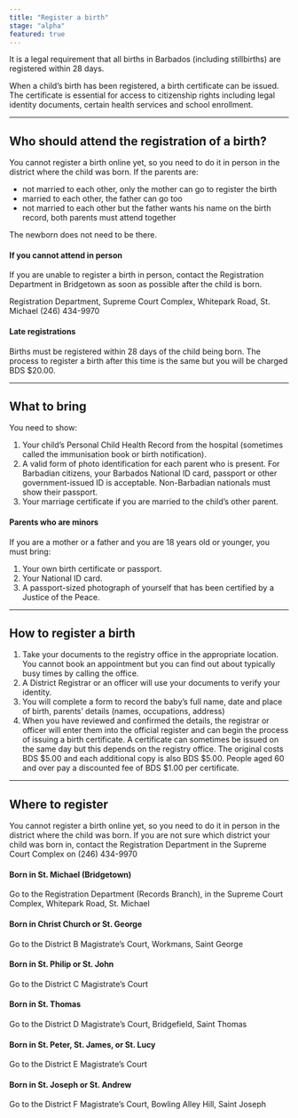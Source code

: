 ```yaml
---
title: "Register a birth"
stage: "alpha"
featured: true
---
```


It is a legal requirement that all births in Barbados (including stillbirths) are registered within 28 days. 

When a child’s birth has been registered, a birth certificate can be issued. The certificate is essential for access to citizenship rights including legal identity documents, certain health services and school enrollment.

---

## Who should attend the registration of a birth?

You cannot register a birth online yet, so you need to do it in person in the district where the child was born. If the parents are:

* not married to each other, only the mother can go to register the birth  
* married to each other, the father can go too  
* not married to each other but the father wants his name on the birth record, both parents must attend together

The newborn does not need to be there.

#### If you cannot attend in person

If you are unable to register a birth in person, contact the Registration Department in Bridgetown as soon as possible after the child is born. 

Registration Department, Supreme Court Complex, Whitepark Road, St. Michael
(246) 434-9970

#### Late registrations 

Births must be registered within 28 days of the child being born. The process to register a birth after this time is the same but you will be charged BDS $20.00. 

---

## What to bring

You need to show:

1. Your child’s Personal Child Health Record from the hospital (sometimes called the immunisation book or birth notification).
2. A valid form of photo identification for each parent who is present. For Barbadian citizens, your Barbados National ID card, passport or other government-issued ID is acceptable. Non-Barbadian nationals must show their passport.
3. Your marriage certificate if you are married to the child’s other parent.

#### Parents who are minors

If you are a mother or a father and you are 18 years old or younger, you must bring:
1. Your own birth certificate or passport.  
2. Your National ID card.  
3. A passport-sized photograph of yourself that has been certified by a Justice of the Peace. 

---

## How to register a birth

1. Take your documents to the registry office in the appropriate location. You cannot book an appointment but you can find out about typically busy times by calling the office.   
2. A District Registrar or an officer will use your documents to verify your identity.  
3. You will complete a form to record the baby’s full name, date and place of birth, parents’ details (names, occupations, address)  
4. When you have reviewed and confirmed the details, the registrar or officer will enter them into the official register and can begin the process of issuing a birth certificate. A certificate can sometimes be issued on the same day but this depends on the registry office. The original costs BDS $5.00 and each additional copy is also BDS $5.00. People aged 60 and over pay a discounted fee of BDS $1.00 per certificate.  

---

## Where to register

You cannot register a birth online yet, so you need to do it in person in the district where the child was born. If you are not sure which district your child was born in, contact the Registration Department in the Supreme Court Complex on (246) 434-9970

#### Born in St. Michael (Bridgetown)

Go to the Registration Department (Records Branch), in the Supreme Court Complex, Whitepark Road, St. Michael

#### Born in Christ Church or St. George

Go to the District B Magistrate’s Court, Workmans, Saint George

#### Born in St. Philip or St. John

Go to the District C Magistrate’s Court

#### Born in St. Thomas

Go to the District D Magistrate’s Court, Bridgefield, Saint Thomas

#### Born in St. Peter, St. James, or St. Lucy

Go to the District E Magistrate’s Court

#### Born in St. Joseph or St. Andrew

Go to the District F Magistrate’s Court, Bowling Alley Hill, Saint Joseph